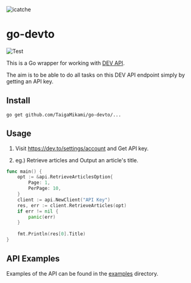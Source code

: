 ![icatche](https://user-images.githubusercontent.com/25325947/83355285-723ac780-a399-11ea-9413-2689f86671de.png)
# go-devto
![Test](https://github.com/TaigaMikami/go-devto/workflows/Test/badge.svg)

This is a Go wrapper for working with [DEV API](https://docs.dev.to/api/).

The aim is to be able to do all tasks on this DEV API endpoint simply by getting an API key.

## Install
```
go get github.com/TaigaMikami/go-devto/...
```

## Usage
1. Visit https://dev.to/settings/account and Get API key.

2. eg.) Retrieve articles and Output an article's title.

```go
func main() {
	opt := &api.RetrieveArticlesOption{
		Page: 1,
		PerPage: 10,
	}
	client := api.NewClient("API Key")
	res, err := client.RetrieveArticles(opt)
	if err != nil {
		panic(err)
	}
	
	fmt.Println(res[0].Title)
}
```

## API Examples
Examples of the API can be found in the [examples](https://github.com/TaigaMikami/go-devto/tree/master/example) directory.

